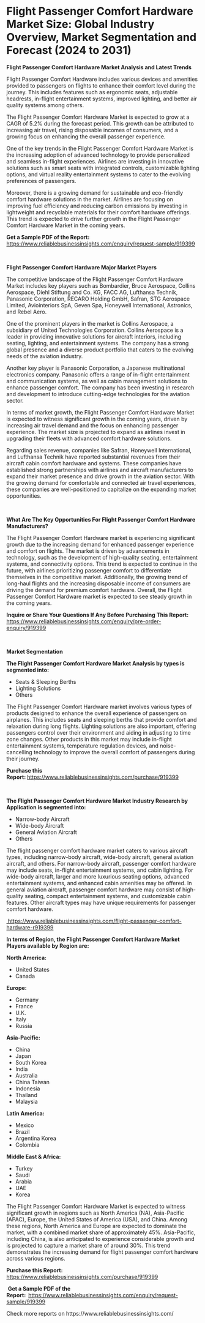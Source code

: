 <p><h1>Flight Passenger Comfort Hardware Market Size: Global Industry Overview, Market Segmentation and Forecast (2024 to 2031)</h1></p><p><strong>Flight Passenger Comfort Hardware Market Analysis and Latest Trends</strong></p>
<p><p>Flight Passenger Comfort Hardware includes various devices and amenities provided to passengers on flights to enhance their comfort level during the journey. This includes features such as ergonomic seats, adjustable headrests, in-flight entertainment systems, improved lighting, and better air quality systems among others.</p><p>The Flight Passenger Comfort Hardware Market is expected to grow at a CAGR of 5.2% during the forecast period. This growth can be attributed to increasing air travel, rising disposable incomes of consumers, and a growing focus on enhancing the overall passenger experience.</p><p>One of the key trends in the Flight Passenger Comfort Hardware Market is the increasing adoption of advanced technology to provide personalized and seamless in-flight experiences. Airlines are investing in innovative solutions such as smart seats with integrated controls, customizable lighting options, and virtual reality entertainment systems to cater to the evolving preferences of passengers.</p><p>Moreover, there is a growing demand for sustainable and eco-friendly comfort hardware solutions in the market. Airlines are focusing on improving fuel efficiency and reducing carbon emissions by investing in lightweight and recyclable materials for their comfort hardware offerings. This trend is expected to drive further growth in the Flight Passenger Comfort Hardware Market in the coming years.</p></p>
<p><strong>Get a Sample PDF of the Report:&nbsp;</strong> <a href="https://www.reliablebusinessinsights.com/enquiry/request-sample/919399">https://www.reliablebusinessinsights.com/enquiry/request-sample/919399</a></p>
<p>&nbsp;</p>
<p><strong>Flight Passenger Comfort Hardware Major Market Players</strong></p>
<p><p>The competitive landscape of the Flight Passenger Comfort Hardware Market includes key players such as Bombardier, Bruce Aerospace, Collins Aerospace, Diehl Stiftung and Co. KG, FACC AG, Lufthansa Technik, Panasonic Corporation, RECARO Holding GmbH, Safran, STG Aerospace Limited, Aviointeriors SpA, Geven Spa, Honeywell International, Astronics, and Rebel Aero.</p><p>One of the prominent players in the market is Collins Aerospace, a subsidiary of United Technologies Corporation. Collins Aerospace is a leader in providing innovative solutions for aircraft interiors, including seating, lighting, and entertainment systems. The company has a strong global presence and a diverse product portfolio that caters to the evolving needs of the aviation industry.</p><p>Another key player is Panasonic Corporation, a Japanese multinational electronics company. Panasonic offers a range of in-flight entertainment and communication systems, as well as cabin management solutions to enhance passenger comfort. The company has been investing in research and development to introduce cutting-edge technologies for the aviation sector.</p><p>In terms of market growth, the Flight Passenger Comfort Hardware Market is expected to witness significant growth in the coming years, driven by increasing air travel demand and the focus on enhancing passenger experience. The market size is projected to expand as airlines invest in upgrading their fleets with advanced comfort hardware solutions.</p><p>Regarding sales revenue, companies like Safran, Honeywell International, and Lufthansa Technik have reported substantial revenues from their aircraft cabin comfort hardware and systems. These companies have established strong partnerships with airlines and aircraft manufacturers to expand their market presence and drive growth in the aviation sector. With the growing demand for comfortable and connected air travel experiences, these companies are well-positioned to capitalize on the expanding market opportunities.</p></p>
<p>&nbsp;</p>
<p><strong>What Are The Key Opportunities For Flight Passenger Comfort Hardware Manufacturers?</strong></p>
<p><p>The Flight Passenger Comfort Hardware market is experiencing significant growth due to the increasing demand for enhanced passenger experience and comfort on flights. The market is driven by advancements in technology, such as the development of high-quality seating, entertainment systems, and connectivity options. This trend is expected to continue in the future, with airlines prioritizing passenger comfort to differentiate themselves in the competitive market. Additionally, the growing trend of long-haul flights and the increasing disposable income of consumers are driving the demand for premium comfort hardware. Overall, the Flight Passenger Comfort Hardware market is expected to see steady growth in the coming years.</p></p>
<p><strong>Inquire or Share Your Questions If Any Before Purchasing This Report:</strong> <a href="https://www.reliablebusinessinsights.com/enquiry/pre-order-enquiry/919399">https://www.reliablebusinessinsights.com/enquiry/pre-order-enquiry/919399</a></p>
<p>&nbsp;</p>
<p><strong>Market Segmentation</strong></p>
<p><strong>The Flight Passenger Comfort Hardware Market Analysis by types is segmented into:</strong></p>
<p><ul><li>Seats & Sleeping Berths</li><li>Lighting Solutions</li><li>Others</li></ul></p>
<p><p>The Flight Passenger Comfort Hardware market involves various types of products designed to enhance the overall experience of passengers on airplanes. This includes seats and sleeping berths that provide comfort and relaxation during long flights. Lighting solutions are also important, offering passengers control over their environment and aiding in adjusting to time zone changes. Other products in this market may include in-flight entertainment systems, temperature regulation devices, and noise-cancelling technology to improve the overall comfort of passengers during their journey.</p></p>
<p><strong>Purchase this Report:&nbsp;</strong><a href="https://www.reliablebusinessinsights.com/purchase/919399">https://www.reliablebusinessinsights.com/purchase/919399</a></p>
<p>&nbsp;</p>
<p><strong>The Flight Passenger Comfort Hardware Market Industry Research by Application is segmented into:</strong></p>
<p><ul><li>Narrow-body Aircraft</li><li>Wide-body Aircraft</li><li>General Aviation Aircraft</li><li>Others</li></ul></p>
<p><p>The flight passenger comfort hardware market caters to various aircraft types, including narrow-body aircraft, wide-body aircraft, general aviation aircraft, and others. For narrow-body aircraft, passenger comfort hardware may include seats, in-flight entertainment systems, and cabin lighting. For wide-body aircraft, larger and more luxurious seating options, advanced entertainment systems, and enhanced cabin amenities may be offered. In general aviation aircraft, passenger comfort hardware may consist of high-quality seating, compact entertainment systems, and customizable cabin features. Other aircraft types may have unique requirements for passenger comfort hardware.</p></p>
<p><a href="https://www.reliablebusinessinsights.com/flight-passenger-comfort-hardware-r919399">&nbsp;https://www.reliablebusinessinsights.com/flight-passenger-comfort-hardware-r919399</a></p>
<p><strong>In terms of Region, the Flight Passenger Comfort Hardware Market Players available by Region are:</strong></p>
<p>
    <p> <strong> North America: </strong>
        <ul>
            <li>United States</li>
            <li>Canada</li>
        </ul>
        </p> 
    <p> <strong> Europe: </strong>
        <ul>
            <li>Germany</li>
            <li>France</li>
            <li>U.K.</li>
            <li>Italy</li>
            <li>Russia</li>
        </ul>
        </p> 
    <p> <strong> Asia-Pacific: </strong>
        <ul>
            <li>China</li>
            <li>Japan</li>
            <li>South Korea</li>
            <li>India</li>
            <li>Australia</li>
            <li>China Taiwan</li>
            <li>Indonesia</li>
            <li>Thailand</li>
            <li>Malaysia</li>
        </ul>
        </p> 
    <p> <strong> Latin America: </strong>
        <ul>
            <li>Mexico</li>
            <li>Brazil</li>
            <li>Argentina Korea</li>
            <li>Colombia</li>
        </ul>
        </p> 
    <p> <strong> Middle East & Africa: </strong>
        <ul>
            <li>Turkey</li>
            <li>Saudi</li>
            <li>Arabia</li>
            <li>UAE</li>
            <li>Korea</li>
        </ul>
    </p>
    </p>
<p><p>The Flight Passenger Comfort Hardware Market is expected to witness significant growth in regions such as North America (NA), Asia-Pacific (APAC), Europe, the United States of America (USA), and China. Among these regions, North America and Europe are expected to dominate the market, with a combined market share of approximately 45%. Asia-Pacific, including China, is also anticipated to experience considerable growth and is projected to capture a market share of around 30%. This trend demonstrates the increasing demand for flight passenger comfort hardware across various regions.</p></p>
<p><strong>Purchase this Report: </strong><a href="https://www.reliablebusinessinsights.com/purchase/919399">https://www.reliablebusinessinsights.com/purchase/919399</a></p>
<p>&nbsp;<strong>Get a Sample PDF of the Report:&nbsp;&nbsp;</strong><a href="https://www.reliablebusinessinsights.com/enquiry/request-sample/919399">https://www.reliablebusinessinsights.com/enquiry/request-sample/919399</a></p>
<p><strong></strong></p>
<p>Check more reports on https://www.reliablebusinessinsights.com/</p>